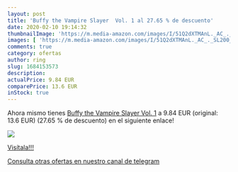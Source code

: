 ```yaml
---
layout: post
title: 'Buffy the Vampire Slayer  Vol. 1 al 27.65 % de descuento'
date: 2020-02-10 19:14:32
thumbnailImage: 'https://m.media-amazon.com/images/I/51Q2dXTMAnL._AC_._SL200_.jpg'
images: [ 'https://m.media-amazon.com/images/I/51Q2dXTMAnL._AC_._SL200_.jpg' ]
comments: true
category: ofertas
author: ring
slug: 1684153573
description:
actualPrice: 9.84 EUR
comparePrice: 13.6 EUR
inStock: true
---
```


Ahora mismo tienes [Buffy the Vampire Slayer  Vol. 1](https://www.amazon.es/dp/1684153573/?tag=redken-21) a 9.84 EUR (original: 13.6 EUR) (27.65 %  de descuento) en el siguiente enlace!

[![](https://m.media-amazon.com/images/I/51Q2dXTMAnL._AC_._SL200_.jpg)](https://www.amazon.es/dp/1684153573/?tag=redken-21)

[Visítala!!!](https://www.amazon.es/dp/1684153573/?tag=redken-21)

[Consulta otras ofertas en nuestro canal de telegram](https://t.me/s/ofertas25)
